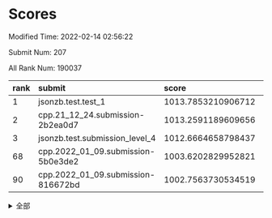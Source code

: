 # Scores

Modified Time: 2022-02-14 02:56:22

Submit Num: 207

All Rank Num: 190037

| rank |               submit               |       score        |       sigma        | pk_num |
| :--- | :--------------------------------- | :----------------- | :----------------- | :----- |
| 1    | jsonzb.test.test_1                 | 1013.7853210906712 | 0.8466773153482207 | 3670   |
| 2    | cpp.21_12_24.submission-2b2ea0d7   | 1013.2591189609656 | 0.8132087446942504 | 3673   |
| 3    | jsonzb.test.submission_level_4     | 1012.6664658798437 | 0.8184588499095219 | 3673   |
| 68   | cpp.2022_01_09.submission-5b0e3de2 | 1003.6202829952821 | 0.7217189918648768 | 3673   |
| 90   | cpp.2022_01_09.submission-816672bd | 1002.7563730534519 | 0.7031250724035903 | 3675   |


<details>
<summary>全部</summary>

| rank |                 submit                 |       score        |       sigma        | pk_num |
| :--- | :------------------------------------- | :----------------- | :----------------- | :----- |
| 1    | jsonzb.test.test_1                     | 1013.7853210906712 | 0.8466773153482207 | 3670   |
| 2    | cpp.21_12_24.submission-2b2ea0d7       | 1013.2591189609656 | 0.8132087446942504 | 3673   |
| 3    | jsonzb.test.submission_level_4         | 1012.6664658798437 | 0.8184588499095219 | 3673   |
| 4    | gobigger.level_3.submission_level_3_38 | 1012.1900666790274 | 0.7870501979577085 | 3670   |
| 5    | gobigger.level_3.submission_level_3_12 | 1011.8083300101074 | 0.7998324509840288 | 3673   |
| 6    | gobigger.level_3.submission_level_3_3  | 1011.057738227412  | 0.7630203424218133 | 3674   |
| 7    | gobigger.level_3.submission_level_3_40 | 1010.8571530745772 | 0.776079781588461  | 3673   |
| 8    | gobigger.level_3.submission_level_3_2  | 1010.8341344129403 | 0.7915253201206311 | 3669   |
| 9    | gobigger.level_3.submission_level_3_29 | 1010.7914398110516 | 0.764925265124126  | 3669   |
| 10   | gobigger.level_3.submission_level_3_10 | 1010.7764894897482 | 0.7680389438436975 | 3670   |
| 11   | gobigger.level_3.submission_level_3_7  | 1010.6700163597767 | 0.7641324652342846 | 3677   |
| 12   | gobigger.level_3.submission_level_3_23 | 1010.6542481217763 | 0.8092329842237558 | 3675   |
| 13   | gobigger.level_3.submission_level_3_20 | 1010.4695061436645 | 0.7583249315184484 | 3671   |
| 14   | gobigger.level_3.submission_level_3_16 | 1010.4524180573276 | 0.7475819744743114 | 3676   |
| 15   | gobigger.level_3.submission_level_3_19 | 1010.4119321056056 | 0.7547549673544208 | 3674   |
| 16   | gobigger.level_3.submission_level_3_43 | 1010.3139436882108 | 0.752648087401484  | 3675   |
| 17   | gobigger.level_3.submission_level_3_47 | 1010.2873359086151 | 0.7754237311936129 | 3673   |
| 18   | gobigger.level_3.submission_level_3_30 | 1010.2840658082524 | 0.7705105932735917 | 3667   |
| 19   | gobigger.level_3.submission_level_3_4  | 1010.2566167123213 | 0.7533167190736016 | 3670   |
| 20   | gobigger.level_3.submission_level_3_45 | 1010.142698679031  | 0.7632632694456342 | 3670   |
| 21   | gobigger.level_3.submission_level_3_24 | 1010.097912268999  | 0.7593532824136996 | 3670   |
| 22   | gobigger.level_3.submission_level_3_5  | 1010.0951521245171 | 0.7846465295894344 | 3671   |
| 23   | gobigger.level_3.submission_level_3_26 | 1010.0533777245655 | 0.7636514516899107 | 3674   |
| 24   | gobigger.level_3.submission_level_3_49 | 1010.0276026034925 | 0.7671054052493302 | 3669   |
| 25   | gobigger.level_3.submission_level_3_15 | 1009.9404301560036 | 0.7728289559090656 | 3674   |
| 26   | gobigger.level_3.submission_level_3_9  | 1009.9046131346606 | 0.7624549029346189 | 3675   |
| 27   | gobigger.level_3.submission_level_3_35 | 1009.8877860245638 | 0.7787400971159699 | 3673   |
| 28   | gobigger.level_3.submission_level_3_14 | 1009.8603494978149 | 0.7532002399675215 | 3673   |
| 29   | gobigger.level_3.submission_level_3_11 | 1009.8377751888023 | 0.7666049176513643 | 3676   |
| 30   | gobigger.level_3.submission_level_3_13 | 1009.8054419899266 | 0.7780102689864651 | 3672   |
| 31   | gobigger.level_3.submission_level_3_31 | 1009.7821361969254 | 0.7913112152729908 | 3672   |
| 32   | gobigger.level_3.submission_level_3_27 | 1009.7136058700257 | 0.7729499606699701 | 3666   |
| 33   | gobigger.level_3.submission_level_3_17 | 1009.6839370988785 | 0.7478949430695109 | 3671   |
| 34   | gobigger.level_3.submission_level_3_48 | 1009.6636047380912 | 0.7657850686644422 | 3674   |
| 35   | gobigger.level_3.submission_level_3_1  | 1009.6590002527374 | 0.7601164399492862 | 3672   |
| 36   | gobigger.level_3.submission_level_3_36 | 1009.6082937783357 | 0.7516790280845079 | 3675   |
| 37   | gobigger.level_3.submission_level_3_41 | 1009.5525315099549 | 0.7566106396636514 | 3676   |
| 38   | gobigger.level_3.submission_level_3_28 | 1009.4971819488544 | 0.7472952161831146 | 3672   |
| 39   | gobigger.level_3.submission_level_3_32 | 1009.4316749304036 | 0.7458006756663147 | 3672   |
| 40   | gobigger.level_3.submission_level_3_34 | 1009.3957584242809 | 0.77136537630841   | 3670   |
| 41   | gobigger.level_3.submission_level_3_39 | 1009.3272536342965 | 0.748756149683029  | 3673   |
| 42   | gobigger.level_3.submission_level_3_18 | 1009.2762190641637 | 0.7598142826917392 | 3671   |
| 43   | gobigger.level_3.submission_level_3_21 | 1009.2747499927534 | 0.7718383750543627 | 3677   |
| 44   | gobigger.level_3.submission_level_3_42 | 1009.2526717549277 | 0.7470577931805119 | 3670   |
| 45   | gobigger.level_3.submission_level_3_33 | 1009.1079060180322 | 0.7548634825936114 | 3669   |
| 46   | gobigger.level_3.submission_level_3_0  | 1008.9707969328321 | 0.7496171714996432 | 3667   |
| 47   | gobigger.level_3.submission_level_3_46 | 1008.9184645183755 | 0.7475537667396626 | 3676   |
| 48   | gobigger.level_3.submission_level_3_37 | 1008.823526296435  | 0.7384954584746218 | 3670   |
| 49   | gobigger.level_3.submission_level_3_8  | 1008.7769604650271 | 0.7329925065904994 | 3669   |
| 50   | gobigger.level_3.submission_level_3_6  | 1008.5192088002036 | 0.7421445414389904 | 3670   |
| 51   | gobigger.level_3.submission_level_3_25 | 1008.4954017176965 | 0.7315013535220483 | 3673   |
| 52   | gobigger.level_3.submission_level_3_44 | 1008.4199575268357 | 0.7441008221826172 | 3675   |
| 53   | gobigger.level_3.submission_level_3_22 | 1007.9842826486764 | 0.7210314730114844 | 3672   |
| 54   | gobigger.level_1.submission_level_1_6  | 1005.010881236083  | 0.7220504645832518 | 3673   |
| 55   | gobigger.level_1.submission_level_1_11 | 1004.8038626404706 | 0.7130229010185937 | 3672   |
| 56   | gobigger.level_1.submission_level_1_27 | 1004.6132749431697 | 0.723601369781509  | 3674   |
| 57   | gobigger.level_1.submission_level_1_47 | 1004.4343290808055 | 0.7209678212162481 | 3671   |
| 58   | gobigger.level_1.submission_level_1_23 | 1004.3703353804347 | 0.7203113551140393 | 3670   |
| 59   | gobigger.level_1.submission_level_1_4  | 1004.2502132233157 | 0.7273577234410933 | 3673   |
| 60   | gobigger.level_1.submission_level_1_33 | 1004.1067449852636 | 0.7215041726681001 | 3674   |
| 61   | gobigger.level_1.submission_level_1_37 | 1004.1034062451234 | 0.7048204891239201 | 3672   |
| 62   | gobigger.level_1.submission_level_1_39 | 1004.0909448703236 | 0.7252222264039436 | 3673   |
| 63   | gobigger.level_1.submission_level_1_16 | 1003.9955384766964 | 0.7067086837863662 | 3673   |
| 64   | gobigger.level_1.submission_level_1_29 | 1003.967433062666  | 0.7099390235483243 | 3675   |
| 65   | gobigger.level_1.submission_level_1_34 | 1003.9058565651986 | 0.7067471560289003 | 3672   |
| 66   | gobigger.level_1.submission_level_1_24 | 1003.9058104818214 | 0.7143298183481264 | 3673   |
| 67   | gobigger.level_1.submission_level_1_2  | 1003.7505712326977 | 0.7088987156566922 | 3672   |
| 68   | cpp.2022_01_09.submission-5b0e3de2     | 1003.6202829952821 | 0.7217189918648768 | 3673   |
| 69   | gobigger.level_1.submission_level_1_49 | 1003.6088550817306 | 0.7176435724419875 | 3673   |
| 70   | gobigger.level_1.submission_level_1_7  | 1003.5981281481729 | 0.7165768307006964 | 3666   |
| 71   | gobigger.level_1.submission_level_1_35 | 1003.5857787106701 | 0.7095695349961717 | 3664   |
| 72   | gobigger.level_1.submission_level_1_36 | 1003.584813257542  | 0.7163558458863466 | 3674   |
| 73   | gobigger.level_1.submission_level_1_42 | 1003.5448785901668 | 0.711741348483968  | 3672   |
| 74   | gobigger.level_1.submission_level_1_22 | 1003.5288875899707 | 0.7075411789062132 | 3675   |
| 75   | gobigger.level_1.submission_level_1_21 | 1003.5280196652536 | 0.7166895763348411 | 3671   |
| 76   | gobigger.level_1.submission_level_1_32 | 1003.4255826976246 | 0.7178048177629447 | 3668   |
| 77   | gobigger.level_1.submission_level_1_45 | 1003.3790400163066 | 0.7203137917141661 | 3674   |
| 78   | gobigger.level_1.submission_level_1_17 | 1003.3623813334872 | 0.7140886820951098 | 3672   |
| 79   | gobigger.level_1.submission_level_1_15 | 1003.2553869761236 | 0.7141194056334673 | 3667   |
| 80   | gobigger.level_1.submission_level_1_3  | 1003.2493411473496 | 0.7251935944462898 | 3675   |
| 81   | gobigger.level_1.submission_level_1_38 | 1003.1335210820088 | 0.7117077139829824 | 3670   |
| 82   | gobigger.level_1.submission_level_1_1  | 1003.1008059637054 | 0.7122182408285339 | 3674   |
| 83   | gobigger.level_1.submission_level_1_0  | 1003.0308844370179 | 0.7147555043841866 | 3672   |
| 84   | gobigger.level_1.submission_level_1_48 | 1002.9662180753106 | 0.6999880812570156 | 3672   |
| 85   | gobigger.level_1.submission_level_1_20 | 1002.909264463178  | 0.7142420961283573 | 3673   |
| 86   | gobigger.level_1.submission_level_1_5  | 1002.8986350400145 | 0.7059921308160678 | 3672   |
| 87   | gobigger.level_1.submission_level_1_10 | 1002.87725198269   | 0.7233569085965833 | 3674   |
| 88   | gobigger.level_1.submission_level_1_30 | 1002.8607142504803 | 0.7134499665302684 | 3672   |
| 89   | gobigger.level_1.submission_level_1_44 | 1002.8300748047119 | 0.7145182991551439 | 3678   |
| 90   | cpp.2022_01_09.submission-816672bd     | 1002.7563730534519 | 0.7031250724035903 | 3675   |
| 91   | gobigger.level_1.submission_level_1_40 | 1002.742306881541  | 0.721677477016527  | 3672   |
| 92   | gobigger.level_1.submission_level_1_13 | 1002.7369496613859 | 0.7225378405225344 | 3675   |
| 93   | gobigger.level_1.submission_level_1_9  | 1002.7119628533925 | 0.7096429733283535 | 3669   |
| 94   | gobigger.level_1.submission_level_1_18 | 1002.7074004466293 | 0.7166274722316601 | 3674   |
| 95   | gobigger.level_1.submission_level_1_46 | 1002.5613174640442 | 0.7145483762268695 | 3674   |
| 96   | gobigger.level_1.submission_level_1_25 | 1002.5422795820497 | 0.7119002103696414 | 3672   |
| 97   | gobigger.level_1.submission_level_1_43 | 1002.4919799244125 | 0.704314924461129  | 3673   |
| 98   | gobigger.level_1.submission_level_1_12 | 1002.4697420555518 | 0.7132257162972995 | 3673   |
| 99   | gobigger.level_1.submission_level_1_26 | 1002.4252096500059 | 0.7040681545896562 | 3675   |
| 100  | gobigger.level_1.submission_level_1_31 | 1002.3801722064408 | 0.7182927155608163 | 3672   |
| 101  | gobigger.level_1.submission_level_1_19 | 1002.367772037877  | 0.7031994686472813 | 3676   |
| 102  | gobigger.level_1.submission_level_1_14 | 1002.32473830328   | 0.724951027733634  | 3667   |
| 103  | gobigger.level_1.submission_level_1_8  | 1002.1212940492067 | 0.7064941478862378 | 3670   |
| 104  | gobigger.level_1.submission_level_1_41 | 1001.9347438918473 | 0.7068376468222005 | 3676   |
| 105  | gobigger.level_1.submission_level_1_28 | 1001.5005066829882 | 0.7055632489057294 | 3673   |
| 106  | gobigger.random.submission_random_12   | 997.1016305971929  | 0.7147338728598888 | 3673   |
| 107  | gobigger.random.submission_random_39   | 997.041835660636   | 0.7073195067171163 | 3675   |
| 108  | gobigger.random.submission_random_19   | 996.8264857697311  | 0.7067801758126547 | 3670   |
| 109  | gobigger.random.submission_random_0    | 996.8089331198654  | 0.7135157349368415 | 3671   |
| 110  | gobigger.random.submission_random_44   | 996.5822958551378  | 0.7113333300280825 | 3670   |
| 111  | gobigger.random.submission_random_27   | 996.5762597522524  | 0.7025248047449963 | 3679   |
| 112  | gobigger.random.submission_random_25   | 996.4830935087393  | 0.7192581289359403 | 3668   |
| 113  | gobigger.random.submission_random_38   | 996.4617629654118  | 0.6991839075268914 | 3671   |
| 114  | gobigger.random.submission_random_15   | 996.4312012379116  | 0.7173792072925613 | 3668   |
| 115  | gobigger.random.submission_random_49   | 996.4139676258136  | 0.7018590054688746 | 3675   |
| 116  | gobigger.random.submission_random_22   | 996.36895280807    | 0.7156374313791355 | 3672   |
| 117  | gobigger.random.submission_random_21   | 996.3419006108694  | 0.7094207016437032 | 3673   |
| 118  | gobigger.random.submission_random_36   | 996.2001376852639  | 0.7155386631522247 | 3672   |
| 119  | gobigger.random.submission_random_6    | 996.144871666175   | 0.7097124083080496 | 3672   |
| 120  | gobigger.random.submission_random_28   | 996.1163165452327  | 0.7003229567257495 | 3678   |
| 121  | gobigger.random.submission_random_31   | 996.104577663302   | 0.7136613179022363 | 3675   |
| 122  | gobigger.random.submission_random_13   | 996.0338610524899  | 0.7030491960182206 | 3672   |
| 123  | gobigger.random.submission_random_46   | 995.9976105804684  | 0.7098466462007397 | 3674   |
| 124  | gobigger.random.submission_random_41   | 995.9596787063833  | 0.7121495830626962 | 3674   |
| 125  | gobigger.random.submission_random_40   | 995.9475620895965  | 0.7099902916596206 | 3676   |
| 126  | gobigger.random.submission_random_34   | 995.934033743091   | 0.7025153563546613 | 3675   |
| 127  | gobigger.random.submission_random_8    | 995.9172970465203  | 0.708076862313648  | 3676   |
| 128  | gobigger.random.submission_random_42   | 995.9163108539572  | 0.7156293400009014 | 3675   |
| 129  | gobigger.random.submission_random_20   | 995.889629629215   | 0.7126893058524464 | 3672   |
| 130  | gobigger.random.submission_random_5    | 995.8883669689224  | 0.7195332528396539 | 3673   |
| 131  | gobigger.random.submission_random_2    | 995.8842957786462  | 0.7106495827721272 | 3670   |
| 132  | gobigger.random.submission_random_32   | 995.7831657798246  | 0.7139693181023089 | 3672   |
| 133  | gobigger.random.submission_random_37   | 995.7797427968217  | 0.7174254536109158 | 3673   |
| 134  | gobigger.random.submission_random_23   | 995.7602275407287  | 0.7358501520978066 | 3668   |
| 135  | gobigger.random.submission_random_26   | 995.7173392884672  | 0.7126097462992769 | 3664   |
| 136  | gobigger.random.submission_random_17   | 995.6861891455724  | 0.7120343062079111 | 3673   |
| 137  | gobigger.random.submission_random_33   | 995.6114483134141  | 0.7013982763640548 | 3669   |
| 138  | gobigger.random.submission_random_43   | 995.5912868220055  | 0.722842553972613  | 3670   |
| 139  | gobigger.random.submission_random_47   | 995.5864632532935  | 0.7094377727233493 | 3671   |
| 140  | gobigger.random.submission_random_30   | 995.5769843208112  | 0.7107679102686061 | 3670   |
| 141  | gobigger.random.submission_random_1    | 995.5690654252911  | 0.7208215325972885 | 3667   |
| 142  | gobigger.random.submission_random_11   | 995.5199179357646  | 0.6994443473453231 | 3676   |
| 143  | gobigger.random.submission_random_16   | 995.5003747482417  | 0.7134373611877585 | 3671   |
| 144  | gobigger.random.submission_random_4    | 995.4636456208221  | 0.7226807417375787 | 3676   |
| 145  | gobigger.random.submission_random_18   | 995.458602536598   | 0.7360451871864474 | 3671   |
| 146  | gobigger.random.submission_random_29   | 995.3817850760773  | 0.7201778914865373 | 3672   |
| 147  | gobigger.random.submission_random_3    | 995.3791229954141  | 0.7254418852126068 | 3675   |
| 148  | gobigger.random.submission_random_7    | 995.3779951658292  | 0.7182822302331758 | 3672   |
| 149  | gobigger.random.submission_random_35   | 995.2817353092926  | 0.7205429438617595 | 3677   |
| 150  | gobigger.random.submission_random_48   | 995.262736899401   | 0.701587057006756  | 3673   |
| 151  | gobigger.level_2.submission_level_2_49 | 995.2456277971971  | 0.7298812646899473 | 3675   |
| 152  | gobigger.random.submission_random_10   | 995.1369772716066  | 0.7187279115017919 | 3675   |
| 153  | gobigger.random.submission_random_45   | 994.9378465161138  | 0.7206533831387467 | 3670   |
| 154  | gobigger.level_2.submission_level_2_24 | 994.8620214164339  | 0.7162857693832261 | 3671   |
| 155  | gobigger.random.submission_random_24   | 994.59272753836    | 0.7239850691320231 | 3672   |
| 156  | gobigger.random.submission_random_14   | 994.5138943677108  | 0.7045378443788377 | 3669   |
| 157  | gobigger.random.submission_random_9    | 994.1297384324812  | 0.725952976325286  | 3669   |
| 158  | gobigger.level_2.submission_level_2_16 | 994.0102168294113  | 0.7473018679893414 | 3671   |
| 159  | gobigger.level_2.submission_level_2_31 | 993.7155438028844  | 0.7361934417924678 | 3674   |
| 160  | gobigger.level_2.submission_level_2_8  | 993.7066121457726  | 0.7277347736150669 | 3671   |
| 161  | gobigger.level_2.submission_level_2_4  | 993.309596060217   | 0.7367585162942201 | 3673   |
| 162  | gobigger.level_2.submission_level_2_23 | 993.2711341891518  | 0.7257488804690047 | 3672   |
| 163  | gobigger.level_2.submission_level_2_13 | 993.2322515890351  | 0.7325410512627258 | 3668   |
| 164  | gobigger.level_2.submission_level_2_17 | 993.1697628479016  | 0.7426925838290495 | 3673   |
| 165  | gobigger.level_2.submission_level_2_27 | 993.0575463394186  | 0.7349318636738346 | 3669   |
| 166  | gobigger.level_2.submission_level_2_1  | 993.0087098547098  | 0.7398873594261811 | 3675   |
| 167  | gobigger.level_2.submission_level_2_25 | 993.0019896766481  | 0.7373149006389708 | 3670   |
| 168  | gobigger.level_2.submission_level_2_40 | 992.9386222888913  | 0.7332651532080281 | 3672   |
| 169  | gobigger.level_2.submission_level_2_38 | 992.8776876871553  | 0.740619564536774  | 3673   |
| 170  | gobigger.level_2.submission_level_2_26 | 992.8652589065551  | 0.7314315021833    | 3667   |
| 171  | gobigger.level_2.submission_level_2_42 | 992.7932137867605  | 0.7432639765072614 | 3674   |
| 172  | gobigger.level_2.submission_level_2_36 | 992.6953456436536  | 0.7343274549045343 | 3675   |
| 173  | gobigger.level_2.submission_level_2_5  | 992.659333430279   | 0.7522818836507101 | 3671   |
| 174  | gobigger.level_2.submission_level_2_14 | 992.6444374189177  | 0.7418622832010395 | 3672   |
| 175  | gobigger.level_2.submission_level_2_44 | 992.6430650621623  | 0.7484775083658903 | 3672   |
| 176  | gobigger.level_2.submission_level_2_9  | 992.5362342313915  | 0.7359139793822557 | 3669   |
| 177  | gobigger.level_2.submission_level_2_12 | 992.5162564990912  | 0.739398679352173  | 3673   |
| 178  | gobigger.level_2.submission_level_2_21 | 992.4893860175379  | 0.7575783538158684 | 3673   |
| 179  | gobigger.level_2.submission_level_2_10 | 992.2379807214612  | 0.7296077858716414 | 3677   |
| 180  | gobigger.level_2.submission_level_2_6  | 992.2300405454613  | 0.7469430942360251 | 3669   |
| 181  | gobigger.level_2.submission_level_2_2  | 992.2273406445714  | 0.7380106048627454 | 3669   |
| 182  | gobigger.level_2.submission_level_2_39 | 992.1914962374155  | 0.750037240383155  | 3671   |
| 183  | gobigger.level_2.submission_level_2_46 | 992.1204404753464  | 0.7374371042182541 | 3674   |
| 184  | gobigger.level_2.submission_level_2_37 | 992.112458229554   | 0.7497863031096934 | 3675   |
| 185  | gobigger.level_2.submission_level_2_43 | 992.0918795735905  | 0.7330078894489428 | 3673   |
| 186  | gobigger.level_2.submission_level_2_45 | 991.9244385386814  | 0.7407175468235606 | 3673   |
| 187  | gobigger.level_2.submission_level_2_47 | 991.9182957993696  | 0.7498677637978214 | 3678   |
| 188  | gobigger.level_2.submission_level_2_15 | 991.826460313206   | 0.7514942108491733 | 3676   |
| 189  | gobigger.level_2.submission_level_2_48 | 991.8175005511208  | 0.7572635868822121 | 3671   |
| 190  | gobigger.level_2.submission_level_2_0  | 991.7651887150122  | 0.7410920699059647 | 3670   |
| 191  | gobigger.level_2.submission_level_2_22 | 991.7194040305715  | 0.7582177353678674 | 3669   |
| 192  | gobigger.level_2.submission_level_2_7  | 991.6396883945143  | 0.7587567427879852 | 3675   |
| 193  | gobigger.level_2.submission_level_2_28 | 991.523208941046   | 0.7586280236480871 | 3677   |
| 194  | gobigger.level_2.submission_level_2_35 | 991.5010945850138  | 0.7475355235379043 | 3671   |
| 195  | gobigger.level_2.submission_level_2_29 | 991.4515908542888  | 0.7456614691036362 | 3671   |
| 196  | gobigger.level_2.submission_level_2_32 | 991.3907178068706  | 0.7595904697789084 | 3673   |
| 197  | gobigger.level_2.submission_level_2_30 | 991.3010517288341  | 0.749063745838068  | 3669   |
| 198  | gobigger.level_2.submission_level_2_18 | 991.2498247793169  | 0.754469356126543  | 3668   |
| 199  | gobigger.level_2.submission_level_2_41 | 991.210942493286   | 0.7628793456674873 | 3670   |
| 200  | gobigger.level_2.submission_level_2_34 | 991.1845943464458  | 0.7473264426543256 | 3667   |
| 201  | gobigger.level_2.submission_level_2_11 | 991.1749656534619  | 0.7689601779869153 | 3674   |
| 202  | gobigger.level_2.submission_level_2_33 | 991.1469955719432  | 0.7558986497809963 | 3671   |
| 203  | gobigger.level_2.submission_level_2_20 | 991.1299765341378  | 0.7634084926618685 | 3674   |
| 204  | gobigger.level_2.submission_level_2_3  | 990.8318681709691  | 0.7514231698299024 | 3676   |
| 205  | gobigger.level_2.submission_level_2_19 | 990.5794545401558  | 0.7576638203532057 | 3672   |
| 206  | gobigger.none.submission_none_1        | 978.0222649661783  | 1.230646944240743  | 3673   |
| 207  | gobigger.none.submission_none_0        | 975.6598642603807  | 1.522471014558047  | 3673   |

</details>